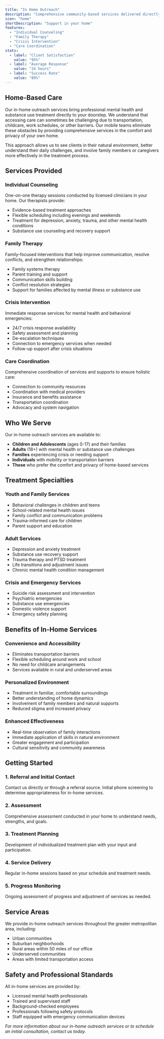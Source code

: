 ```yaml
---
title: "In Home Outreach"
description: "Comprehensive community-based services delivered directly in your home environment, providing personalized support and treatment in a comfortable, familiar setting."
icon: "home"
shortDescription: "Support in your home"
features:
  - "Individual Counseling"
  - "Family Therapy"
  - "Crisis Intervention"
  - "Care Coordination"
stats:
  - label: "Client Satisfaction"
    value: "95%"
  - label: "Average Response"
    value: "24 hours"
  - label: "Success Rate"
    value: "89%"
---
```


## Home-Based Care

Our in-home outreach services bring professional mental health and substance use treatment directly to your doorstep. We understand that accessing care can sometimes be challenging due to transportation, childcare, work schedules, or other barriers. Our mobile teams eliminate these obstacles by providing comprehensive services in the comfort and privacy of your own home.

This approach allows us to see clients in their natural environment, better understand their daily challenges, and involve family members or caregivers more effectively in the treatment process.

## Services Provided

### Individual Counseling
One-on-one therapy sessions conducted by licensed clinicians in your home. Our therapists provide:
- Evidence-based treatment approaches
- Flexible scheduling including evenings and weekends
- Treatment for depression, anxiety, trauma, and other mental health conditions
- Substance use counseling and recovery support

### Family Therapy
Family-focused interventions that help improve communication, resolve conflicts, and strengthen relationships:
- Family systems therapy
- Parent training and support
- Communication skills building
- Conflict resolution strategies
- Support for families affected by mental illness or substance use

### Crisis Intervention
Immediate response services for mental health and behavioral emergencies:
- 24/7 crisis response availability
- Safety assessment and planning
- De-escalation techniques
- Connection to emergency services when needed
- Follow-up support after crisis situations

### Care Coordination
Comprehensive coordination of services and supports to ensure holistic care:
- Connection to community resources
- Coordination with medical providers
- Insurance and benefits assistance
- Transportation coordination
- Advocacy and system navigation

## Who We Serve

Our in-home outreach services are available to:
- **Children and Adolescents** (ages 0-17) and their families
- **Adults** (18+) with mental health or substance use challenges
- **Families** experiencing crisis or needing support
- **Individuals** with mobility or transportation barriers
- **Those** who prefer the comfort and privacy of home-based services

## Treatment Specialties

### Youth and Family Services
- Behavioral challenges in children and teens
- School-related mental health issues
- Family conflict and communication problems
- Trauma-informed care for children
- Parent support and education

### Adult Services
- Depression and anxiety treatment
- Substance use recovery support
- Trauma therapy and PTSD treatment
- Life transitions and adjustment issues
- Chronic mental health condition management

### Crisis and Emergency Services
- Suicide risk assessment and intervention
- Psychiatric emergencies
- Substance use emergencies
- Domestic violence support
- Emergency safety planning

## Benefits of In-Home Services

### Convenience and Accessibility
- Eliminates transportation barriers
- Flexible scheduling around work and school
- No need for childcare arrangements
- Services available in rural and underserved areas

### Personalized Environment
- Treatment in familiar, comfortable surroundings
- Better understanding of home dynamics
- Involvement of family members and natural supports
- Reduced stigma and increased privacy

### Enhanced Effectiveness
- Real-time observation of family interactions
- Immediate application of skills in natural environment
- Greater engagement and participation
- Cultural sensitivity and community awareness

## Getting Started

### 1. Referral and Initial Contact
Contact us directly or through a referral source. Initial phone screening to determine appropriateness for in-home services.

### 2. Assessment
Comprehensive assessment conducted in your home to understand needs, strengths, and goals.

### 3. Treatment Planning
Development of individualized treatment plan with your input and participation.

### 4. Service Delivery
Regular in-home sessions based on your schedule and treatment needs.

### 5. Progress Monitoring
Ongoing assessment of progress and adjustment of services as needed.

## Service Areas

We provide in-home outreach services throughout the greater metropolitan area, including:
- Urban communities
- Suburban neighborhoods
- Rural areas within 50 miles of our office
- Underserved communities
- Areas with limited transportation access

## Safety and Professional Standards

All in-home services are provided by:
- Licensed mental health professionals
- Trained and supervised staff
- Background-checked employees
- Professionals following safety protocols
- Staff equipped with emergency communication devices

*For more information about our in-home outreach services or to schedule an initial consultation, contact us today.*